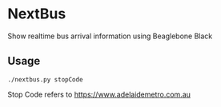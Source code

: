 # NextBus

Show realtime bus arrival information using Beaglebone Black

## Usage

```
./nextbus.py stopCode
```
Stop Code refers to https://www.adelaidemetro.com.au
